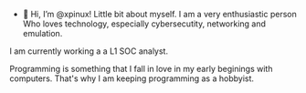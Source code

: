 - 👋 Hi, I’m @xpinux!
Little bit about myself. I am a very enthusiastic person
Who loves technology, especially cybersecutity, networking and emulation.

I am currently working a a L1 SOC analyst.

Programming is something that I fall in love in my early beginings with computers.
That's why I am keeping programming as a hobbyist. 

<!---
xpinux/xpinux is a ✨ special ✨ repository because its `README.md` (this file) appears on your GitHub profile.
You can click the Preview link to take a look at your changes.
--->
